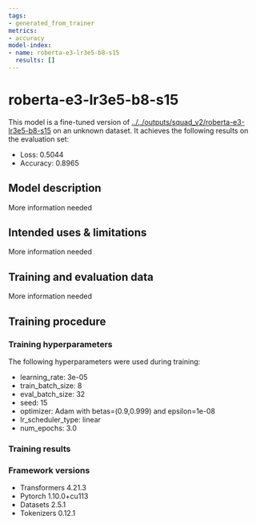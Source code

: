 ```yaml
---
tags:
- generated_from_trainer
metrics:
- accuracy
model-index:
- name: roberta-e3-lr3e5-b8-s15
  results: []
---
```


<!-- This model card has been generated automatically according to the information the Trainer had access to. You
should probably proofread and complete it, then remove this comment. -->

# roberta-e3-lr3e5-b8-s15

This model is a fine-tuned version of [../../outputs/squad_v2/roberta-e3-lr3e5-b8-s15](https://huggingface.co/../../outputs/squad_v2/roberta-e3-lr3e5-b8-s15) on an unknown dataset.
It achieves the following results on the evaluation set:
- Loss: 0.5044
- Accuracy: 0.8965

## Model description

More information needed

## Intended uses & limitations

More information needed

## Training and evaluation data

More information needed

## Training procedure

### Training hyperparameters

The following hyperparameters were used during training:
- learning_rate: 3e-05
- train_batch_size: 8
- eval_batch_size: 32
- seed: 15
- optimizer: Adam with betas=(0.9,0.999) and epsilon=1e-08
- lr_scheduler_type: linear
- num_epochs: 3.0

### Training results



### Framework versions

- Transformers 4.21.3
- Pytorch 1.10.0+cu113
- Datasets 2.5.1
- Tokenizers 0.12.1
